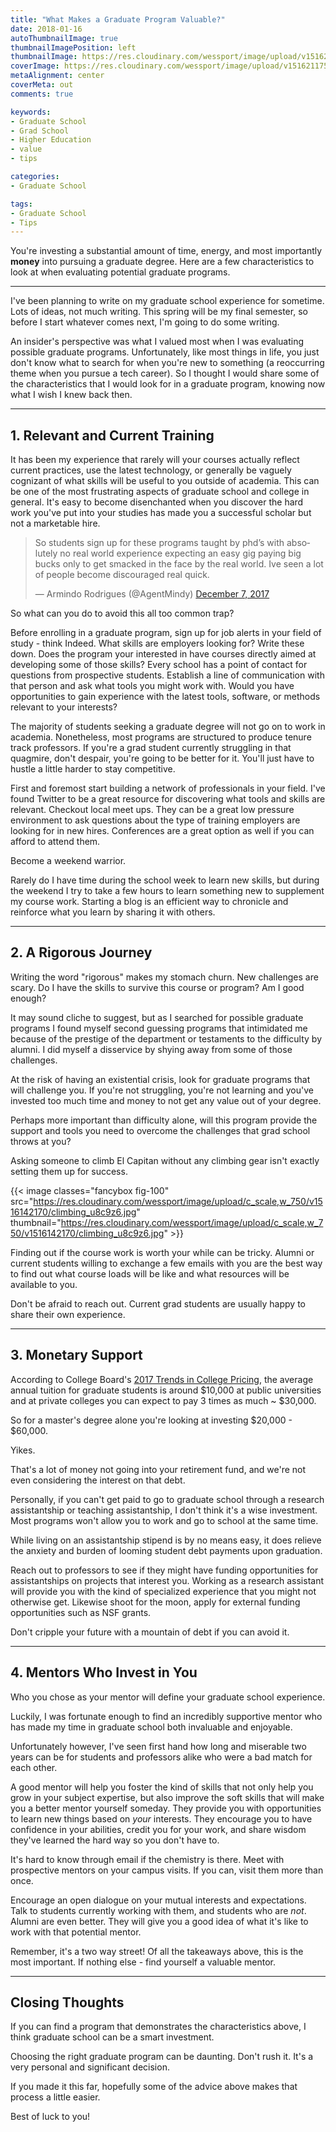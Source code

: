 ```yaml
---
title: "What Makes a Graduate Program Valuable?"
date: 2018-01-16
autoThumbnailImage: true
thumbnailImagePosition: left
thumbnailImage: https://res.cloudinary.com/wessport/image/upload/v1516212954/grad_400_xwereg.png
coverImage: https://res.cloudinary.com/wessport/image/upload/v1516211751/pexels-photo-373488_gw4wqr.jpg
metaAlignment: center
coverMeta: out
comments: true

keywords:
- Graduate School
- Grad School
- Higher Education
- value
- tips

categories:
- Graduate School

tags:
- Graduate School
- Tips
---
```

You're investing a substantial amount of time, energy, and most importantly **money** into pursuing a graduate degree. Here are a few characteristics to look at when evaluating potential graduate programs.

<!--more-->
---

I've been planning to write on my graduate school experience for sometime. Lots of ideas, not much writing. This spring will be my final semester, so before I start whatever comes next, I'm going to do some writing.

An insider's perspective was what I valued most when I was evaluating possible graduate programs. Unfortunately, like most things in life, you just don't know what to search for when you're new to something (a reoccurring theme when you pursue a tech career). So I thought I would share some of the characteristics that I would look for in a graduate program, knowing now what I wish I knew back then.

---

## 1. Relevant and Current Training ##

It has been my experience that rarely will your courses actually reflect current practices, use the latest technology, or generally be vaguely cognizant of what skills will be useful to you outside of academia. This can be one of the most frustrating aspects of graduate school and college in general. It's easy to become disenchanted when you discover the hard work you've put into your studies has made you a successful scholar but not a marketable hire.

<!-- Insert Tweet here -->
<blockquote class="twitter-tweet" data-lang="en"><p lang="en" dir="ltr">So students sign up for these programs taught by phd’s with absolutely no real world experience expecting an easy gig paying big bucks only to get smacked in the face by the real world. Ive seen a lot of people become discouraged real quick.</p>&mdash; Armindo Rodrigues (@AgentMindy) <a href="https://twitter.com/AgentMindy/status/938750952319971328?ref_src=twsrc%5Etfw">December 7, 2017</a></blockquote>
<script async src="https://platform.twitter.com/widgets.js" charset="utf-8"></script>


So what can you do to avoid this all too common trap?

Before enrolling in a graduate program, sign up for job alerts in your field of study - think Indeed. What skills are employers looking for? Write these down. Does the program your interested in have courses directly aimed at developing some of those skills? Every school has a point of contact for questions from prospective students. Establish a line of communication with that person and ask what tools you might work with. Would you have opportunities to gain experience with the latest tools, software, or methods relevant to your interests?

The majority of students seeking a graduate degree will not go on to work in academia.  Nonetheless, most programs are structured to produce tenure track professors. If you're a grad student currently struggling in that quagmire, don't despair, you're going to be better for it. You'll just have to hustle a little harder to stay competitive.

First and foremost start building a network of professionals in your field. I've found Twitter to be a great resource for discovering what tools and skills are relevant. Checkout local meet ups. They can be a great low pressure environment to ask questions about the type of training employers are looking for in new hires. Conferences are a great option as well if you can afford to attend them.

Become a weekend warrior.

Rarely do I have time during the school week to learn new skills, but during the weekend I try to take a few hours to learn something new to supplement my course work. Starting a blog is an efficient way to chronicle and reinforce what you learn by sharing it with others.

---

## 2. A Rigorous Journey ##

Writing the word "rigorous" makes my stomach churn. New challenges are scary. Do I have the skills to survive this course or program? Am I good enough?

It may sound cliche to suggest, but as I searched for possible graduate programs I found myself second guessing programs that intimidated me because of the prestige of the department or testaments to the difficulty by alumni. I did myself a disservice by shying away from some of those challenges.

At the risk of having an existential crisis, look for graduate programs that will challenge you. If you're not struggling, you're not learning and you've invested too much time and money to not get any value out of your degree.

Perhaps more important than difficulty alone, will this program provide the support and tools you need to overcome the challenges that grad school throws at you?

Asking someone to climb El Capitan without any climbing gear isn't exactly setting them up for success.

<!-- Climbing the Capitan -->
{{< image classes="fancybox fig-100" src="https://res.cloudinary.com/wessport/image/upload/c_scale,w_750/v1516142170/climbing_u8c9z6.jpg" thumbnail="https://res.cloudinary.com/wessport/image/upload/c_scale,w_750/v1516142170/climbing_u8c9z6.jpg" >}}


Finding out if the course work is worth your while can be tricky. Alumni or current students willing to exchange a few emails with you are the best way to find out what course loads will be like and what  resources will be available to you.

Don't be afraid to reach out. Current grad students are usually happy to share their own experience.

---

## 3. Monetary Support ##

According to College Board's [2017 Trends in College Pricing](https://trends.collegeboard.org/sites/default/files/2017-trends-in-college-pricing_1.pdf), the average annual tuition for graduate students is around $10,000 at public universities and at private colleges you can expect to pay 3 times as much ~ $30,000.

So for a master's degree alone you're looking at investing $20,000 - $60,000.

Yikes.

That's a lot of money not going into your retirement fund, and we're not even considering the interest on that debt.

Personally, if you can't get paid to go to graduate school through a research assistantship or teaching assistantship, I don't think it's a wise investment. Most programs won't allow you to work and go to school at the same time.

While living on an assistantship stipend is by no means easy, it does relieve the anxiety and burden of looming student debt payments upon graduation.

Reach out to professors to see if they might have funding opportunities for assistantships on projects that interest you. Working as a research assistant will provide you with the kind of specialized experience that you might not otherwise get. Likewise shoot for the moon, apply for external funding opportunities such as NSF grants.

Don't cripple your future with a mountain of debt if you can avoid it.

---

## 4. Mentors Who Invest in You ##

Who you chose as your mentor will define your graduate school experience.

Luckily, I was fortunate enough to find an incredibly supportive mentor who has made my time in graduate school both invaluable and enjoyable.

Unfortunately however, I've seen first hand how long and miserable two years can be for students and professors alike who were a bad match for each other.

A good mentor will help you foster the kind of skills that not only help you grow in your subject expertise, but also improve the soft skills that will make you a better mentor yourself someday. They provide you with opportunities to learn new things based on *your* interests. They encourage you to have confidence in your abilities, credit you for your work, and share wisdom they've learned the hard way so you don't have to.

It's hard to know through email if the chemistry is there. Meet with prospective mentors on your campus visits. If you can, visit them more than once.

Encourage an open dialogue on your mutual interests and expectations. Talk to students currently working with them, and students who are *not*. Alumni are even better. They will give you a good idea of what it's like to work with that potential mentor.

Remember, it's a two way street! Of all the takeaways above, this is the most important. If nothing else - find yourself a valuable mentor.

---
<!-- Conclusion -->
## Closing Thoughts ##
If you can find a program that demonstrates the characteristics above, I think graduate school can be a smart investment.

Choosing the right graduate program can be daunting. Don't rush it. It's a very personal and significant decision.

If you made it this far, hopefully some of the advice above makes that process a little easier.

Best of luck to you!
